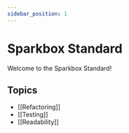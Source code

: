 ```yaml
---
sidebar_position: 1
---
```

# Sparkbox Standard

Welcome to the Sparkbox Standard!

## Topics

- [[Refactoring]] 
- [[Testing]]
- [[Readability]]

